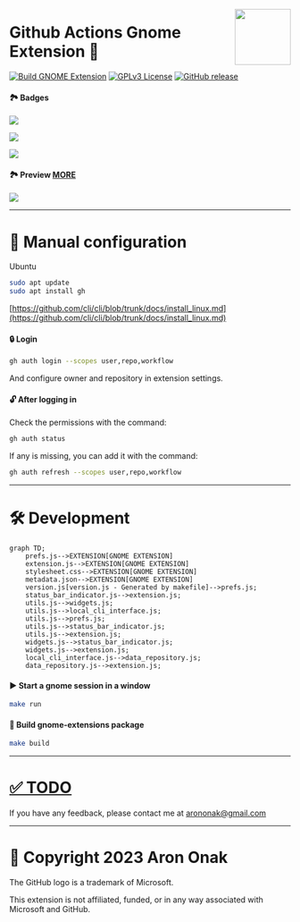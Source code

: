 [<img src="https://github.com/arononak/github-actions-gnome-extension/blob/12c985b40d027f1f455199bb3c134bf209008de5/get-it.png" height="100" align="right">](https://extensions.gnome.org/extension/5973/github-actions/)

# Github Actions Gnome Extension 🧩

[![Build GNOME Extension](https://github.com/arononak/github-actions-gnome-extension/actions/workflows/main.yml/badge.svg)](https://github.com/arononak/github-actions-gnome-extension/actions/workflows/main.yml)
[![GPLv3 License](https://img.shields.io/badge/License-GPL%20v3-yellow.svg)](https://opensource.org/licenses/)
[![GitHub release](https://img.shields.io/github/v/release/arononak/github-actions-gnome-extension)](https://github.com/arononak/github-actions-gnome-extension/releases/latest)

#### 🏞 Badges

![](https://github.com/arononak/github-actions-gnome-extension/blob/main/status_success.png?raw=true)

![](https://github.com/arononak/github-actions-gnome-extension/blob/main/status_in_progress.png?raw=true)

![](https://github.com/arononak/github-actions-gnome-extension/blob/main/status_error.png?raw=true)

#### 🏞 Preview [MORE](SCREENSHOTS.md)

![](https://github.com/arononak/github-actions-gnome-extension/blob/main/preview3.png?raw=true)

---

# 🔨 Manual configuration

Ubuntu
```bash
sudo apt update
sudo apt install gh
```
[https://github.com/cli/cli/blob/trunk/docs/install_linux.md](https://github.com/cli/cli/blob/trunk/docs/install_linux.md)

#### 🔒 Login

```bash
gh auth login --scopes user,repo,workflow
```
And configure owner and repository in extension settings.

#### 🔓 After logging in

Check the permissions with the command:
```bash
gh auth status
```

If any is missing, you can add it with the command:
```bash
gh auth refresh --scopes user,repo,workflow
```

---

# 🛠 Development

```mermaid
graph TD;
    prefs.js-->EXTENSION[GNOME EXTENSION]
    extension.js-->EXTENSION[GNOME EXTENSION]
    stylesheet.css-->EXTENSION[GNOME EXTENSION]
    metadata.json-->EXTENSION[GNOME EXTENSION]
    version.js[version.js - Generated by makefile]-->prefs.js;
    status_bar_indicator.js-->extension.js;
    utils.js-->widgets.js;
    utils.js-->local_cli_interface.js;
    utils.js-->prefs.js;
    utils.js-->status_bar_indicator.js;
    utils.js-->extension.js;
    widgets.js-->status_bar_indicator.js;
    widgets.js-->extension.js;
    local_cli_interface.js-->data_repository.js;
    data_repository.js-->extension.js;
```

#### ▶️ Start a gnome session in a window
```bash
make run
```

#### 🔨 Build gnome-extensions package

```bash
make build
```

---

# [✅️ TODO](TODO.md)

If you have any feedback, please contact me at arononak@gmail.com

---

# 📝 Copyright 2023 Aron Onak

The GitHub logo is a trademark of Microsoft.

This extension is not affiliated, funded, or in any way associated with Microsoft and GitHub.
